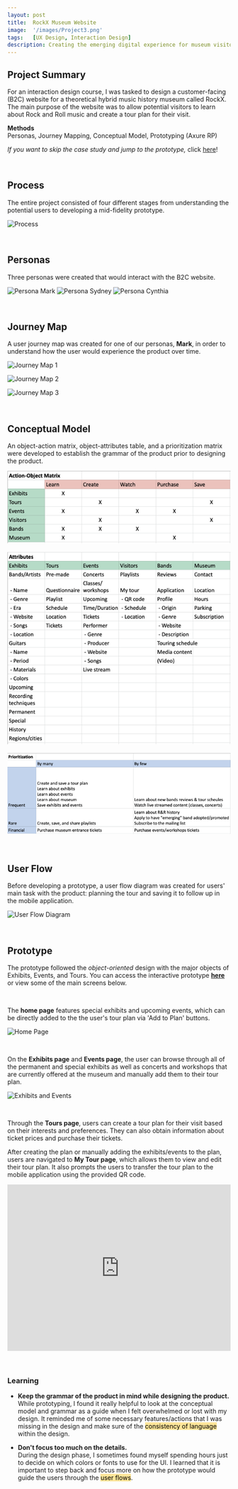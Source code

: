 ```yaml
---
layout: post
title:  RockX Museum Website
image:  '/images/Project3.png'
tags:   [UX Design, Interaction Design]
description: Creating the emerging digital experience for museum visitors through a B2C website
---
```

## Project Summary
For an interaction design course, I was tasked to design a customer-facing (B2C) website for a theoretical hybrid music history museum called RockX. The main purpose of the website was to allow potential visitors to learn about Rock and Roll music and create a tour plan for their visit.

**Methods**<br>
Personas, Journey Mapping, Conceptual Model, Prototyping (Axure RP)

*If you want to skip the case study and jump to the prototype,* click <a href="https://gx1ci9.axshare.com" target="_blank">here</a>!

<br>

## Process
The entire project consisted of four different stages from understanding the potential users to developing a mid-fidelity prototype.

![Process]({{site.baseurl}}/images/Process.png)

<br>

## Personas
Three personas were created that would interact with the B2C website.

![Persona Mark]({{site.baseurl}}/images/Persona_1.png)
![Persona Sydney]({{site.baseurl}}/images/Persona_2.png)
![Persona Cynthia]({{site.baseurl}}/images/Persona_3.png)

<br>

## Journey Map
A user journey map was created for one of our personas, **Mark**, in order to understand how the user would experience the product over time.

![Journey Map 1]({{site.baseurl}}/images/journeymap_1.png)

![Journey Map 2]({{site.baseurl}}/images/journeymap_2.png)

![Journey Map 3]({{site.baseurl}}/images/journeymap_3.png)

<br>

## Conceptual Model
An object-action matrix, object-attributes table, and a prioritization matrix were developed to establish the grammar of the product prior to designing the product.

<center><img src="/images/ObjectAction.png" alt="Object action matrix"></center> <br>
<center><img src="/images/ObjectAttributes.png" alt="Object attributes table"></center> <br>
<center><img src="/images/Prioritization.png" alt="Prioritization matrix"></center> <br>

<br>

## User Flow
Before developing a prototype, a user flow diagram was created for users' main task with the product: planning the tour and saving it to follow up in the mobile application.

![User Flow Diagram]({{site.baseurl}}/images/B2CUserFlow.jpg)

<br>

## Prototype
The prototype followed the *object-oriented* design with the major objects of Exhibits, Events, and Tours. You can access the interactive prototype [**here**](https://gx1ci9.axshare.com) or view some of the main screens below.

<br>

The **home page** features special exhibits and upcoming events, which can be directly added to the the user's tour plan via 'Add to Plan' buttons. 

![Home Page]({{site.baseurl}}/images/home_page.png)

<br>

On the **Exhibits page** and **Events page**, the user can browse through all of the permanent and special exhibits as well as concerts and workshops that are currently offered at the museum and manually add them to their tour plan.

![Exhibits and Events]({{site.baseurl}}/images/RockX_ExhibitsEvents.png)

<br>

Through the **Tours page**, users can create a tour plan for their visit based on their interests and preferences. They can also obtain information about ticket prices and purchase their tickets.

After creating the plan or manually adding the exhibits/events to the plan, users are navigated to **My Tour page**, which allows them to view and edit their tour plan. It also prompts the users to transfer the tour plan to the mobile application using the provided QR code.

<div style="padding:74.38% 0 0 0;position:relative;"><iframe src="https://player.vimeo.com/video/757706738?h=eb5087deb9&amp;badge=0&amp;autopause=0&amp;player_id=0&amp;app_id=58479" frameborder="0" allow="autoplay; fullscreen; picture-in-picture" allowfullscreen style="position:absolute;top:0;left:0;width:100%;height:100%;" title="RockX Tour"></iframe></div><script src="https://player.vimeo.com/api/player.js"></script> <br>

<br>

### Learning
* **Keep the grammar of the product in mind while designing the product.** <br>
While prototyping, I found it really helpful to look at the conceptual model and grammar as a guide when I felt overwhelmed or lost with my design. It reminded me of some necessary features/actions that I was missing in the design and make sure of the <mark style="background-color: #FFE599">consistency of language</mark> within the design.

* **Don't focus too much on the details.** <br>
During the design phase, I sometimes found myself spending hours just to decide on which colors or fonts to use for the UI. I learned that it is important to step back and focus more on how the prototype would guide the users through the <mark style="background-color: #FFE599">user flows</mark>.
